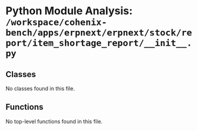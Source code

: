 # Python Module Analysis: `/workspace/cohenix-bench/apps/erpnext/erpnext/stock/report/item_shortage_report/__init__.py`

## Classes

No classes found in this file.


## Functions

No top-level functions found in this file.
